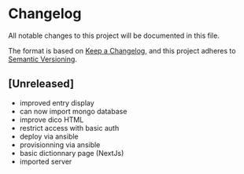 # Changelog

All notable changes to this project will be documented in this file.

The format is based on [Keep a Changelog](https://keepachangelog.com/en/1.0.0/),
and this project adheres to [Semantic Versioning](https://semver.org/spec/v2.0.0.html).

## [Unreleased]

- improved entry display
- can now import mongo database
- improve dico HTML
- restrict access with basic auth
- deploy via ansible
- provisionning via ansible
- basic dictionnary page (NextJs)
- imported server